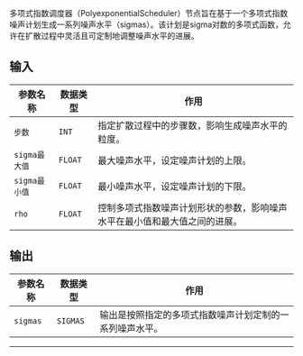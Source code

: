 
多项式指数调度器（PolyexponentialScheduler）节点旨在基于一个多项式指数噪声计划生成一系列噪声水平（sigmas）。该计划是sigma对数的多项式函数，允许在扩散过程中灵活且可定制地调整噪声水平的进展。

## 输入

| 参数名称   | 数据类型 | 作用                                                         |
|------------|----------|--------------------------------------------------------------|
| `步数`    | `INT`    | 指定扩散过程中的步骤数，影响生成噪声水平的粒度。           |
| `sigma最大值`| `FLOAT`  | 最大噪声水平，设定噪声计划的上限。                         |
| `sigma最小值`| `FLOAT`  | 最小噪声水平，设定噪声计划的下限。                         |
| `rho`      | `FLOAT`  | 控制多项式指数噪声计划形状的参数，影响噪声水平在最小值和最大值之间的进展。 |

## 输出

| 参数名称 | 数据类型 | 作用                                                         |
|----------|----------|--------------------------------------------------------------|
| `sigmas` | `SIGMAS`| 输出是按照指定的多项式指数噪声计划定制的一系列噪声水平。 |

---
